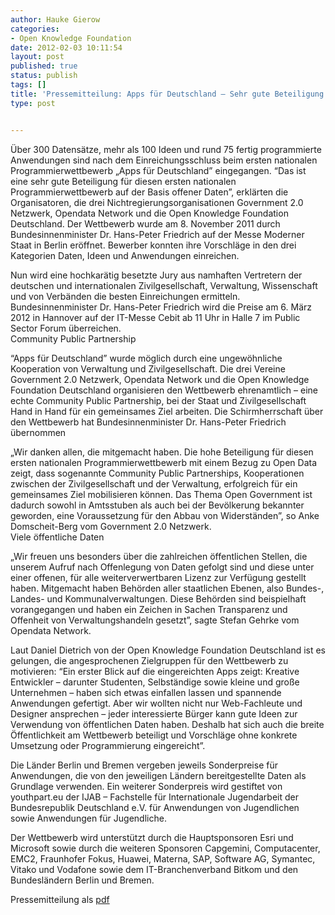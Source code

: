 ```yaml
---
author: Hauke Gierow
categories:
- Open Knowledge Foundation
date: 2012-02-03 10:11:54
layout: post
published: true
status: publish
tags: []
title: 'Pressemitteilung: Apps für Deutschland – Sehr gute Beteiligung am ersten nationalen Programmierwettbewerb'
type: post


---
```


Über 300 Datensätze, mehr als 100 Ideen und rund 75 fertig programmierte Anwendungen sind nach dem Einreichungsschluss beim ersten nationalen Programmierwettbewerb „Apps für Deutschland” eingegangen. “Das ist eine sehr gute Beteiligung für diesen ersten nationalen Programmierwettbewerb auf der Basis offener Daten”, erklärten die Organisatoren, die drei Nichtregierungsorganisationen Government 2.0 Netzwerk, Opendata Network und die Open Knowledge Foundation Deutschland. Der Wettbewerb wurde am 8. November 2011 durch Bundesinnenminister Dr. Hans-Peter Friedrich auf der Messe Moderner Staat in Berlin eröffnet. Bewerber konnten ihre Vorschläge in den drei Kategorien Daten, Ideen und Anwendungen einreichen.

Nun wird eine hochkarätig besetzte Jury aus namhaften Vertretern der deutschen und internationalen Zivilgesellschaft, Verwaltung, Wissenschaft und von Verbänden die besten Einreichungen ermitteln. Bundesinnenminister Dr. Hans-Peter Friedrich wird die Preise am 6. März 2012 in Hannover auf der IT-Messe Cebit ab 11 Uhr in Halle 7 im Public Sector Forum überreichen.  
Community Public Partnership

“Apps für Deutschland” wurde möglich durch eine ungewöhnliche Kooperation von Verwaltung und Zivilgesellschaft. Die drei Vereine Government 2.0 Netzwerk, Opendata Network und die Open Knowledge Foundation Deutschland organisieren den Wettbewerb ehrenamtlich – eine echte Community Public Partnership, bei der Staat und Zivilgesellschaft Hand in Hand für ein gemeinsames Ziel arbeiten. Die Schirmherrschaft über den Wettbewerb hat Bundesinnenminister Dr. Hans-Peter Friedrich übernommen

„Wir danken allen, die mitgemacht haben. Die hohe Beteiligung für diesen ersten nationalen Programmierwettbewerb mit einem Bezug zu Open Data zeigt, dass sogenannte Community Public Partnerships, Kooperationen zwischen der Zivilgesellschaft und der Verwaltung, erfolgreich für ein gemeinsames Ziel mobilisieren können. Das Thema Open Government ist dadurch sowohl in Amtsstuben als auch bei der Bevölkerung bekannter geworden, eine Voraussetzung für den Abbau von Widerständen”, so Anke Domscheit-Berg vom Government 2.0 Netzwerk.  
Viele öffentliche Daten

„Wir freuen uns besonders über die zahlreichen öffentlichen Stellen, die unserem Aufruf nach Offenlegung von Daten gefolgt sind und diese unter einer offenen, für alle weiterverwertbaren Lizenz zur Verfügung gestellt haben. Mitgemacht haben Behörden aller staatlichen Ebenen, also Bundes-, Landes- und Kommunalverwaltungen. Diese Behörden sind beispielhaft vorangegangen und haben ein Zeichen in Sachen Transparenz und Offenheit von Verwaltungshandeln gesetzt”, sagte Stefan Gehrke vom Opendata Network.

Laut Daniel Dietrich von der Open Knowledge Foundation Deutschland ist es gelungen, die angesprochenen Zielgruppen für den Wettbewerb zu motivieren: “Ein erster Blick auf die eingereichten Apps zeigt: Kreative Entwickler – darunter Studenten, Selbständige sowie kleine und große Unternehmen – haben sich etwas einfallen lassen und spannende Anwendungen gefertigt. Aber wir wollten nicht nur Web-Fachleute und Designer ansprechen – jeder interessierte Bürger kann gute Ideen zur Verwendung von öffentlichen Daten haben. Deshalb hat sich auch die breite Öffentlichkeit am Wettbewerb beteiligt und Vorschläge ohne konkrete Umsetzung oder Programmierung eingereicht”.

Die Länder Berlin und Bremen vergeben jeweils Sonderpreise für Anwendungen, die von den jeweiligen Ländern bereitgestellte Daten als Grundlage verwenden. Ein weiterer Sonderpreis wird gestiftet von youthpart.eu der IJAB – Fachstelle für Internationale Jugendarbeit der Bundesrepublik Deutschland e.V. für Anwendungen von Jugendlichen sowie Anwendungen für Jugendliche.

Der Wettbewerb wird unterstützt durch die Hauptsponsoren Esri und Microsoft sowie durch die weiteren Sponsoren Capgemini, Computacenter, EMC2, Fraunhofer Fokus, Huawei, Materna, SAP, Software AG, Symantec, Vitako und Vodafone sowie dem IT-Branchenverband Bitkom und den Bundesländern Berlin und Bremen.

Pressemitteilung als [pdf](/files/blog/2012/02/Apps4De_Pressemitteilung_2012-02-02.pdf)